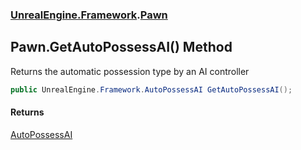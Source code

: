### [UnrealEngine.Framework](./UnrealEngine-Framework.md 'UnrealEngine.Framework').[Pawn](./Pawn.md 'UnrealEngine.Framework.Pawn')
## Pawn.GetAutoPossessAI() Method
Returns the automatic possession type by an AI controller  
```csharp
public UnrealEngine.Framework.AutoPossessAI GetAutoPossessAI();
```
#### Returns
[AutoPossessAI](./AutoPossessAI.md 'UnrealEngine.Framework.AutoPossessAI')  
